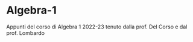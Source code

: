 # Algebra-1
Appunti del corso di Algebra 1 2022-23 tenuto dalla prof. Del Corso e dal prof. Lombardo
